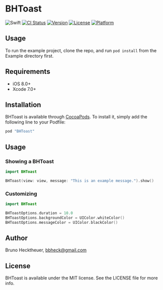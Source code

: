 # BHToast

![Swift](https://img.shields.io/badge/language-Swift-orange.svg)
[![CI Status](http://img.shields.io/travis/bbheck/BHToast.svg?style=flat)](https://travis-ci.org/bbheck/BHToast)
[![Version](https://img.shields.io/cocoapods/v/BHToast.svg?style=flat)](http://cocoapods.org/pods/BHToast)
[![License](https://img.shields.io/cocoapods/l/BHToast.svg?style=flat)](http://cocoapods.org/pods/BHToast)
[![Platform](https://img.shields.io/cocoapods/p/BHToast.svg?style=flat)](http://cocoapods.org/pods/BHToast)

## Usage

To run the example project, clone the repo, and run `pod install` from the Example directory first.

## Requirements

- iOS 8.0+
- Xcode 7.0+

## Installation

BHToast is available through [CocoaPods](http://cocoapods.org). To install
it, simply add the following line to your Podfile:

```ruby
pod "BHToast"
```

## Usage

### Showing a BHToast

```swift
import BHToast

BHToast(view: view, message: "This is an example message.").show()
```

### Customizing

```swift
import BHToast

BHToastOptions.duration = 10.0
BHToastOptions.backgroundColor = UIColor.whiteColor()
BHToastOptions.messageColor = UIColor.blackColor()
```

## Author

Bruno Hecktheuer, bbheck@gmail.com

## License

BHToast is available under the MIT license. See the LICENSE file for more info.
